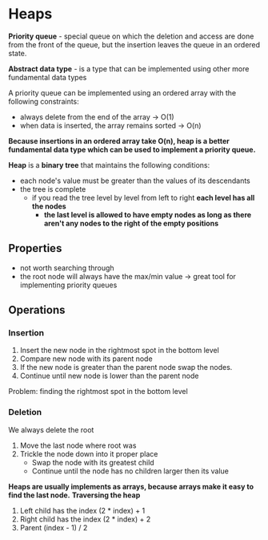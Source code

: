 # Heaps

**Priority queue** \- special queue on which the deletion and access are done from the front of the queue\, but the insertion leaves the queue in an ordered state\.

**Abstract data type** \- is a type that can be implemented using other more fundamental data types

A priority queue can be implemented using an ordered array with the following constraints:

* always delete from the end of the array -> O(1)
* when data is inserted, the array remains sorted -> O(n)

**Because insertions in an ordered array take O(n), heap is a better fundamental data type which can be used to implement a priority queue.**

**Heap** is a **binary tree** that maintains the following conditions:

* each node's value must be greater than the values of its descendants
* the tree is complete
    * if you read the tree level by level from left to right **each level has all the nodes**
        * **the last level is allowed to have empty nodes as long as there aren't any nodes to the right of the empty positions**

## **Properties**

* not worth searching through
* the root node will always have the max/min value -> great tool for implementing priority queues

## **Operations**

### Insertion

1. Insert the new node in the rightmost spot in the bottom level
2. Compare new node with its parent node
3. If the new node is greater than the parent node swap the nodes.
4. Continue until new node is lower than the parent node

Problem: finding the rightmost spot in the bottom level

### Deletion

We always delete the root

1. Move the last node where root was
2. Trickle the node down into it proper place
    * Swap the node with its greatest child
    * Continue until the node has no children larger then its value

**Heaps are usually implements as arrays, because arrays make it easy to find the last node.**
**Traversing the heap**

1. Left child has the index (2 \* index) + 1
2. Right child has the index (2 \* index) + 2
3. Parent (index - 1) / 2

<br>
<br>
